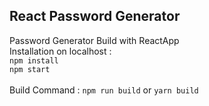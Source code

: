 ## React Password Generator

Password Generator Build with ReactApp<br>
Installation on localhost :<br>
`npm install`<br>
`npm start`<br><br>
Build Command :
`npm run build` or `yarn build`

